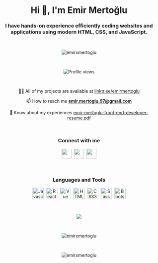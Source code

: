 <h1 align="center">Hi 👋, I'm Emir Mertoğlu</h1>  
<h3 align="center">I have hands-on experience efficiently coding websites and applications using modern HTML, CSS, and JavaScript.</h3> <br>

<p align="center"> <img src="https://miro.medium.com/max/820/1*fb1qxh-e03aXh-tih2MGWA.png" alt="emirxmertoglu"> </p> <br>

<div align="center">

![Profile views](https://gpvc.arturio.dev/emirxmertoglu)

</div> <br>

<p align="center"> 👨‍💻 All of my projects are available at <a href="https://linktr.ee/emirmertoglu" target="_blank">linktr.ee/emirmertoglu</a> </p>

<p align="center"> 📫 How to reach me <a href="mailto:emir.mertoglu.97@gmail.com"><strong>emir.mertoglu.97@gmail.com</strong></a> </p>

<p align="center"> 📄 Know about my experiences <a href="https://github.com/emirxmertoglu/emirxmertoglu/raw/main/emir-mertoglu-front-end-developer-resume.pdf" target="_blank">emir-mertoglu-front-end-developer-resume.pdf</a> </p> <br>

<h3 align="center"><strong>Connect with me</strong></h3>  
<p align="center">
    <a href="https://www.twitter.com/emirxmertoglu" target="_blank" rel="noreferrer"><img src="https://raw.githubusercontent.com/danielcranney/readme-generator/main/public/icons/socials/twitter.svg" width="32" height="32" /></a>&nbsp;
    <a href="https://www.linkedin.com/in/emirmertoglu" target="_blank" rel="noreferrer"><img src="https://raw.githubusercontent.com/danielcranney/readme-generator/main/public/icons/socials/linkedin.svg" width="32" height="32" /></a>&nbsp;
    <a href="http://www.instagram.com/emirxmertoglu" target="_blank" rel="noreferrer"><img src="https://raw.githubusercontent.com/danielcranney/readme-generator/main/public/icons/socials/instagram.svg" width="32" height="32" /></a>
</p> <br>
  
<h3 align="center"><strong>Languages and Tools</strong></h3>  
<p align="center"> 
    <a href="https://developer.mozilla.org/en-US/docs/Web/JavaScript" target="_blank" rel="noreferrer"><img src="https://raw.githubusercontent.com/danielcranney/readme-generator/main/public/icons/skills/javascript-colored.svg" width="36" height="36" alt="Javascript" /></a>&nbsp;
    <a href="https://reactjs.org/" target="_blank" rel="noreferrer"><img src="https://raw.githubusercontent.com/danielcranney/readme-generator/main/public/icons/skills/react-colored.svg" width="36" height="36" alt="React" /></a>&nbsp;
    <a href="https://vuejs.org/" target="_blank" rel="noreferrer"><img src="https://raw.githubusercontent.com/danielcranney/readme-generator/main/public/icons/skills/vuejs-colored.svg" width="36" height="36" alt="Vue" /></a>&nbsp;
    <a href="https://developer.mozilla.org/en-US/docs/Glossary/HTML5" target="_blank" rel="noreferrer"><img src="https://raw.githubusercontent.com/danielcranney/readme-generator/main/public/icons/skills/html5-colored.svg" width="36" height="36" alt="HTML5" /></a>&nbsp;
    <a href="https://www.w3.org/TR/CSS/#css" target="_blank" rel="noreferrer"><img src="https://raw.githubusercontent.com/danielcranney/readme-generator/main/public/icons/skills/css3-colored.svg" width="36" height="36" alt="CSS3" /></a>&nbsp;
    <a href="https://sass-lang.com/" target="_blank" rel="noreferrer"><img src="https://raw.githubusercontent.com/danielcranney/readme-generator/main/public/icons/skills/sass-colored.svg" width="36" height="36" alt="Sass" /></a>&nbsp;
    <a href="https://getbootstrap.com/" target="_blank" rel="noreferrer"><img src="https://raw.githubusercontent.com/danielcranney/readme-generator/main/public/icons/skills/bootstrap-colored.svg" width="36" height="36" alt="Bootstrap" /></a> 
</p> <br>
  
<p align="center"><img src="https://github-readme-stats.vercel.app/api?username=emirxmertoglu&show_icons=true&count_private=true&theme=react" /></p> <br>
  
<p align="center"><img src="https://github-readme-streak-stats.herokuapp.com/?user=emirxmertoglu&theme=react" alt="emirxmertoglu" /></p> <br>

<p align="center"><img src="https://github-readme-stats.vercel.app/api/top-langs?username=emirxmertoglu&layout=compact&theme=react" alt="emirxmertoglu" /></p>
